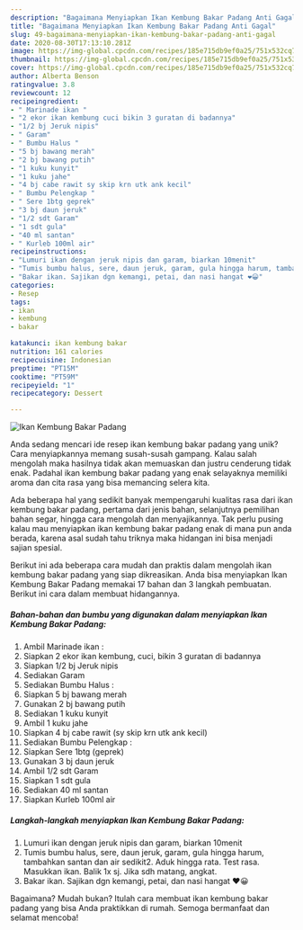 ```yaml
---
description: "Bagaimana Menyiapkan Ikan Kembung Bakar Padang Anti Gagal"
title: "Bagaimana Menyiapkan Ikan Kembung Bakar Padang Anti Gagal"
slug: 49-bagaimana-menyiapkan-ikan-kembung-bakar-padang-anti-gagal
date: 2020-08-30T17:13:10.281Z
image: https://img-global.cpcdn.com/recipes/185e715db9ef0a25/751x532cq70/ikan-kembung-bakar-padang-foto-resep-utama.jpg
thumbnail: https://img-global.cpcdn.com/recipes/185e715db9ef0a25/751x532cq70/ikan-kembung-bakar-padang-foto-resep-utama.jpg
cover: https://img-global.cpcdn.com/recipes/185e715db9ef0a25/751x532cq70/ikan-kembung-bakar-padang-foto-resep-utama.jpg
author: Alberta Benson
ratingvalue: 3.8
reviewcount: 12
recipeingredient:
- " Marinade ikan "
- "2 ekor ikan kembung cuci bikin 3 guratan di badannya"
- "1/2 bj Jeruk nipis"
- " Garam"
- " Bumbu Halus "
- "5 bj bawang merah"
- "2 bj bawang putih"
- "1 kuku kunyit"
- "1 kuku jahe"
- "4 bj cabe rawit sy skip krn utk ank kecil"
- " Bumbu Pelengkap "
- " Sere 1btg geprek"
- "3 bj daun jeruk"
- "1/2 sdt Garam"
- "1 sdt gula"
- "40 ml santan"
- " Kurleb 100ml air"
recipeinstructions:
- "Lumuri ikan dengan jeruk nipis dan garam, biarkan 10menit"
- "Tumis bumbu halus, sere, daun jeruk, garam, gula hingga harum, tambahkan santan dan air sedikit2. Aduk hingga rata. Test rasa. Masukkan ikan. Balik 1x sj. Jika sdh matang, angkat."
- "Bakar ikan. Sajikan dgn kemangi, petai, dan nasi hangat ❤️😀"
categories:
- Resep
tags:
- ikan
- kembung
- bakar

katakunci: ikan kembung bakar 
nutrition: 161 calories
recipecuisine: Indonesian
preptime: "PT15M"
cooktime: "PT59M"
recipeyield: "1"
recipecategory: Dessert

---
```



![Ikan Kembung Bakar Padang](https://img-global.cpcdn.com/recipes/185e715db9ef0a25/751x532cq70/ikan-kembung-bakar-padang-foto-resep-utama.jpg)

Anda sedang mencari ide resep ikan kembung bakar padang yang unik? Cara menyiapkannya memang susah-susah gampang. Kalau salah mengolah maka hasilnya tidak akan memuaskan dan justru cenderung tidak enak. Padahal ikan kembung bakar padang yang enak selayaknya memiliki aroma dan cita rasa yang bisa memancing selera kita.

Ada beberapa hal yang sedikit banyak mempengaruhi kualitas rasa dari ikan kembung bakar padang, pertama dari jenis bahan, selanjutnya pemilihan bahan segar, hingga cara mengolah dan menyajikannya. Tak perlu pusing kalau mau menyiapkan ikan kembung bakar padang enak di mana pun anda berada, karena asal sudah tahu triknya maka hidangan ini bisa menjadi sajian spesial.




Berikut ini ada beberapa cara mudah dan praktis dalam mengolah ikan kembung bakar padang yang siap dikreasikan. Anda bisa menyiapkan Ikan Kembung Bakar Padang memakai 17 bahan dan 3 langkah pembuatan. Berikut ini cara dalam membuat hidangannya.

<!--inarticleads1-->

##### Bahan-bahan dan bumbu yang digunakan dalam menyiapkan Ikan Kembung Bakar Padang:

1. Ambil  Marinade ikan :
1. Siapkan 2 ekor ikan kembung, cuci, bikin 3 guratan di badannya
1. Siapkan 1/2 bj Jeruk nipis
1. Sediakan  Garam
1. Sediakan  Bumbu Halus :
1. Siapkan 5 bj bawang merah
1. Gunakan 2 bj bawang putih
1. Sediakan 1 kuku kunyit
1. Ambil 1 kuku jahe
1. Siapkan 4 bj cabe rawit (sy skip krn utk ank kecil)
1. Sediakan  Bumbu Pelengkap :
1. Siapkan  Sere 1btg (geprek)
1. Gunakan 3 bj daun jeruk
1. Ambil 1/2 sdt Garam
1. Siapkan 1 sdt gula
1. Sediakan 40 ml santan
1. Siapkan  Kurleb 100ml air




<!--inarticleads2-->

##### Langkah-langkah menyiapkan Ikan Kembung Bakar Padang:

1. Lumuri ikan dengan jeruk nipis dan garam, biarkan 10menit
1. Tumis bumbu halus, sere, daun jeruk, garam, gula hingga harum, tambahkan santan dan air sedikit2. Aduk hingga rata. Test rasa. Masukkan ikan. Balik 1x sj. Jika sdh matang, angkat.
1. Bakar ikan. Sajikan dgn kemangi, petai, dan nasi hangat ❤️😀




Bagaimana? Mudah bukan? Itulah cara membuat ikan kembung bakar padang yang bisa Anda praktikkan di rumah. Semoga bermanfaat dan selamat mencoba!
